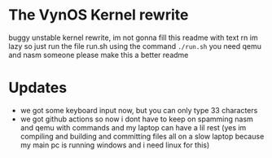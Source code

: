 # The VynOS Kernel rewrite
buggy unstable kernel rewrite, im not gonna fill this readme with text rn im lazy so just run the file run.sh using the command `./run.sh` you need qemu and nasm someone please make this a better readme
# Updates
* we got some keyboard input now, but you can only type 33 characters
* we got github actions so now i dont have to keep on spamming nasm and qemu with commands and my laptop can have a lil rest (yes im compiling and building and committing files all on a slow laptop because my main pc is running windows and i need linux for this)